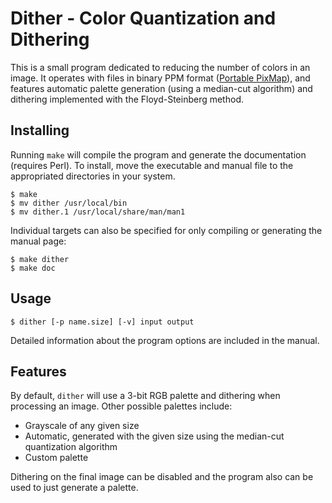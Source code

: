 # Dither - Color Quantization and Dithering

This is a small program dedicated to reducing the number of colors in an
image. It operates with files in binary PPM format ([Portable PixMap][ppm]),
and features automatic palette generation (using a median-cut algorithm) and
dithering implemented with the Floyd-Steinberg method.

## Installing

Running `make` will compile the program and generate the documentation
(requires Perl). To install, move the executable and manual file to the
appropriated directories in your system.

    $ make
    $ mv dither /usr/local/bin
    $ mv dither.1 /usr/local/share/man/man1

Individual targets can also be specified for only compiling or generating the
manual page:

    $ make dither
    $ make doc

## Usage

    $ dither [-p name.size] [-v] input output

Detailed information about the program options are included in the manual.

## Features

By default, `dither` will use a 3-bit RGB palette and dithering when
processing an image. Other possible palettes include:

 - Grayscale of any given size
 - Automatic, generated with the given size using the median-cut quantization
   algorithm
 - Custom palette

Dithering on the final image can be disabled and the program also can be used
to just generate a palette.

 [ppm]: https://en.wikipedia.org/wiki/Netpbm_format
